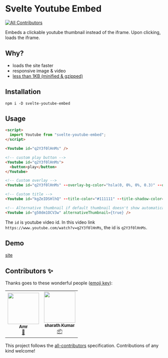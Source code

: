 # Svelte Youtube Embed
<!-- ALL-CONTRIBUTORS-BADGE:START - Do not remove or modify this section -->
[![All Contributors](https://img.shields.io/badge/all_contributors-2-orange.svg?style=flat-square)](#contributors-)
<!-- ALL-CONTRIBUTORS-BADGE:END -->

Embeds a clickable youtube thumbnail instead of the iframe. Upon clicking, loads the iframe.

## Why?

- loads the site faster
- responsive image & video
- [less than 1KB (minified & gzipped)](https://bundlephobia.com/package/svelte-youtube-embed@0.0.16)

## Installation

`npm i -D svelte-youtube-embed`

## Usage

```html
<script>
  import Youtube from "svelte-youtube-embed";
</script>

<Youtube id="q2Y3f0lHnMs" />

<!-- custom play button -->
<Youtube id="q2Y3f0lHnMs">
  <button>play</button>
</Youtube>

<!-- Custom overlay -->
<Youtube id="q2Y3f0lHnMs" --overlay-bg-color="hsla(0, 0%, 0%, 0.3)" --overlay-transition="all 100ms linear" />

<!-- Custom title -->
<Youtube id="kgZeIDSHlhQ" --title-color="#111111" --title-shadow-color="#cccccc" --title-font-family="Lato, sans-serif" />

<!-- Alternative thumbnail if default thumbnail doesn't show automatically -->
<Youtube id="g50dm1OCV3w" alternativeThumbnail={true} />
```

The `id` is youtube video id. In this video link `https://www.youtube.com/watch?v=q2Y3f0lHnMs`, the id is `q2Y3f0lHnMs`.

## Demo

[site](https://embed.sveltethemes.dev/)

## Contributors ✨

Thanks goes to these wonderful people ([emoji key](https://allcontributors.org/docs/en/emoji-key)):

<!-- ALL-CONTRIBUTORS-LIST:START - Do not remove or modify this section -->
<!-- prettier-ignore-start -->
<!-- markdownlint-disable -->
<table>
  <tr>
    <td align="center"><a href="https://computly.me"><img src="https://avatars.githubusercontent.com/u/12211826?v=4?s=100" width="100px;" alt=""/><br /><sub><b>Amr</b></sub></a><br /><a href="#design-416d72" title="Design">🎨</a></td>
    <td align="center"><a href="https://webjeda.com"><img src="https://avatars.githubusercontent.com/u/8033084?v=4?s=100" width="100px;" alt=""/><br /><sub><b>sharath Kumar</b></sub></a><br /><a href="#platform-sharu725" title="Packaging/porting to new platform">📦</a></td>
  </tr>
</table>

<!-- markdownlint-restore -->
<!-- prettier-ignore-end -->

<!-- ALL-CONTRIBUTORS-LIST:END -->

This project follows the [all-contributors](https://github.com/all-contributors/all-contributors) specification. Contributions of any kind welcome!
